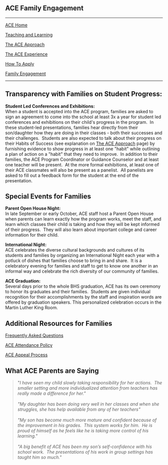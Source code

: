 ACE Family Engagement
---------------------

* * *

[ACE Home](/ace.html)

[Teaching and Learning](/ace-teaching--learning.html)

[The ACE Approach](/the-ace-approach.html)

[The ACE Experience](/ace-experience.html)

[How To Apply](/ace-application-process.html)  

[Family Engagement](/ace-parents.html)

* * *

Transparency with Families on Student Progress:
-----------------------------------------------

**Student Led Conferences and Exhibitions:**  
When a student is accepted into the ACE program, families are asked to sign an agreement to come into the school at least 3x a year for student led conferences and exhibitions on their child's progress in the program.  In these student-led presentations, families hear directly from their son/daughter how they are doing in their classes - both their successes and their challenges.  Students are also expected to talk about their progress on their Habits of Success (see explanation on [The ACE Approach](/the-ace-approach.html) page) by furnishing evidence to show progress in at least one "habit" while outlining a plan of action on a "habit" that they need to improve.  In addition to their families, the ACE Program Coordinator or Guidance Counselor and at least one teacher will be present.  At the more formal exhibitions, at least one of their ACE classmates will also be present as a panelist.  All panelists are asked to fill out a feedback form for the student at the end of the presentation. 

﻿Special Events for Families
----------------------------

**Parent Open House Night:**  
In late September or early October, ACE staff host a Parent Open House when parents can learn exactly how the program works, meet the staff, and learn which classes their child is taking and how they will be kept informed of their progress.  They will also learn about important college and career information for their child.    
  
**International Night:**  
ACE celebrates the diverse cultural backgrounds and cultures of its students and families by organizing an International Night each year with a potluck of dishes that families choose to bring in and share.  It is a celebratory evening for families and staff to get to know one another in an informal way and celebrate the rich diversity of our community of families.   
  
**ACE Graduation:**  
Several days prior to the whole BHS graduation, ACE has its own ceremony to honor its graduates and their families.  Students are given individual recognition for their accomplishments by the staff and inspiration words are offered by graduation speakers. This personalized celebration occurs in the Martin Luther King Room.  

Additional Resources for Families
---------------------------------

[Frequently Asked Questions](/uploads/8/0/1/5/801512/ace_faq.docx)

[ACE Attendance Policy](/uploads/8/0/1/5/801512/ace_attendance_policy.docx)

[ACE Appeal Process](/uploads/8/0/1/5/801512/ace_appeal_process.docx)

What ACE Parents are Saying
---------------------------

> ​"_I have seen my child slowly taking responsibility for her actions.  The smaller setting and more individualized attention from teachers has really made a difference for her."_  
>    
> _"My daughter has been doing very well in her classes and when she struggles, she has help available from any of her teachers"_    
>    
> _"My son has become much more mature and confident because of the improvement in his grades.  This system works for him.  He is proud of himself as he feels like he is taking more control of his learning."_  
>    
> _"A big benefit of ACE has been my son’s self-confidence with his school work.  The presentations of his work in group settings has taught him so much."_   
>
